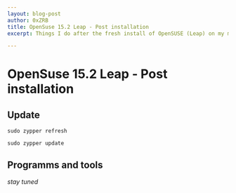 ```yaml
---
layout: blog-post
author: 0xZRB
title: OpenSuse 15.2 Leap - Post installation
excerpt: Things I do after the fresh install of OpenSUSE (Leap) on my machine

---
```


# OpenSuse 15.2 Leap - Post installation

## Update

```
sudo zypper refresh
```

```
sudo zypper update
```

## Programms and tools

_stay tuned_
